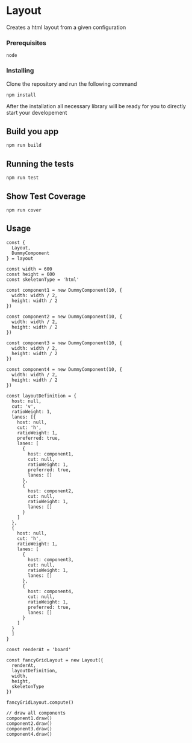 # Layout

Creates a html layout from a given configuration

### Prerequisites

```
node
```

### Installing

Clone the repository and run the following command

```
npm install
```
After the installation all necessary library will be ready for you to directly start your developement

## Build you app
```
npm run build
```

## Running the tests

```
npm run test
```

## Show Test Coverage

```
npm run cover
```

## Usage
```
const {
  Layout,
  DummyComponent
} = layout

const width = 600
const height = 600
const skeletonType = 'html'

const component1 = new DummyComponent(10, {
  width: width / 2,
  height: width / 2
})

const component2 = new DummyComponent(10, {
  width: width / 2,
  height: width / 2
})

const component3 = new DummyComponent(10, {
  width: width / 2,
  height: width / 2
})

const component4 = new DummyComponent(10, {
  width: width / 2,
  height: width / 2
})

const layoutDefinition = {
  host: null,
  cut: 'v',
  ratioWeight: 1,
  lanes: [{
    host: null,
    cut: 'h',
    ratioWeight: 1,
    preferred: true,
    lanes: [
      {
        host: component1,
        cut: null,
        ratioWeight: 1,
        preferred: true,
        lanes: []
      },
      {
        host: component2,
        cut: null,
        ratioWeight: 1,
        lanes: []
      }
    ]
  },
  {
    host: null,
    cut: 'h',
    ratioWeight: 1,
    lanes: [
      {
        host: component3,
        cut: null,
        ratioWeight: 1,
        lanes: []
      },
      {
        host: component4,
        cut: null,
        ratioWeight: 1,
        preferred: true,
        lanes: []
      }
    ]
  }
  ]
}

const renderAt = 'board'

const fancyGridLayout = new Layout({
  renderAt,
  layoutDefinition,
  width,
  height,
  skeletonType
})

fancyGridLayout.compute()

// draw all components
component1.draw()
component2.draw()
component3.draw()
component4.draw()

```
